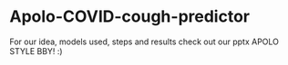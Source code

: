 # Apolo-COVID-cough-predictor

For our idea, models used, steps and results check out our pptx APOLO STYLE BBY! :)
